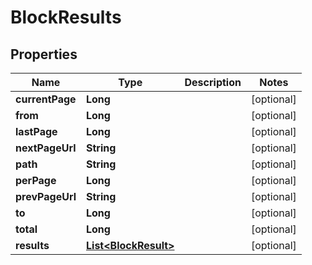 
# BlockResults

## Properties
Name | Type | Description | Notes
------------ | ------------- | ------------- | -------------
**currentPage** | **Long** |  |  [optional]
**from** | **Long** |  |  [optional]
**lastPage** | **Long** |  |  [optional]
**nextPageUrl** | **String** |  |  [optional]
**path** | **String** |  |  [optional]
**perPage** | **Long** |  |  [optional]
**prevPageUrl** | **String** |  |  [optional]
**to** | **Long** |  |  [optional]
**total** | **Long** |  |  [optional]
**results** | [**List&lt;BlockResult&gt;**](BlockResult.md) |  |  [optional]



